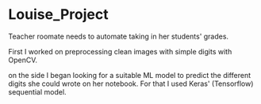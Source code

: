 # Louise_Project

Teacher roomate needs to automate taking in her students' grades.

First I worked on preprocessing clean images with simple digits with OpenCV.

on the side I began looking for a suitable ML model to predict the different digits she could wrote on her notebook. For that I used Keras' (Tensorflow) sequential model.
